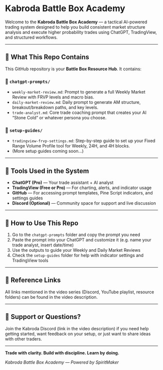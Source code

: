 # Kabroda Battle Box Academy

Welcome to the **Kabroda Battle Box Academy** — a tactical AI-powered trading system designed to help you build consistent market structure analysis and execute higher probability trades using ChatGPT, TradingView, and structured workflows.

---

## 🧱 What This Repo Contains

This GitHub repository is your **Battle Box Resource Hub**. It contains:

### 📂 `chatgpt-prompts/`
- `weekly-market-review.md`: Prompt to generate a full Weekly Market Review with FRVP levels and macro bias.
- `daily-market-review.md`: Daily prompt to generate AM structure, breakout/breakdown paths, and key levels.
- `trade-analyst.md`: Core trade coaching prompt that creates your AI “Stone Cold” or whatever persona you choose.

### 📂 `setup-guides/`
- `tradingview-frvp-settings.md`: Step-by-step guide to set up your Fixed Range Volume Profile tool for Weekly, 24H, and 4H blocks.
- (More setup guides coming soon...)

---

## 🧰 Tools Used in the System

- **ChatGPT (Pro)** — Your trade assistant + AI analyst
- **TradingView (Free or Pro)** — For charting, alerts, and indicator usage
- **GitHub** — For accessing prompt templates, Pine Script indicators, and settings guides
- **Discord (Optional)** — Community space for support and live discussion

---

## 🚀 How to Use This Repo

1. Go to the `chatgpt-prompts` folder and copy the prompt you need
2. Paste the prompt into your ChatGPT and customize it (e.g. name your trade analyst, insert date/time)
3. Use the outputs to guide your Weekly and Daily Market Reviews
4. Check the `setup-guides` folder for help with indicator settings and TradingView tools

---

## 🔗 Reference Links

All links mentioned in the video series (Discord, YouTube playlist, resource folders) can be found in the video description.

---

## 💬 Support or Questions?

Join the Kabroda Discord (link in the video description) if you need help getting started, want feedback on your setup, or just want to share ideas with other traders.

---

**Trade with clarity. Build with discipline. Learn by doing.**

_Kabroda Battle Box Academy — Powered by SpiritMaker_

